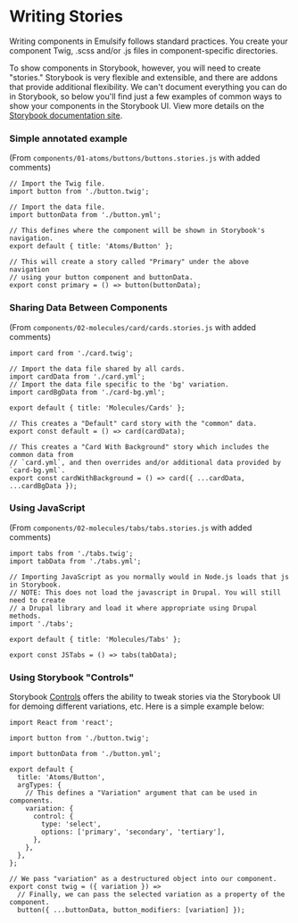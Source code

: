 # Writing Stories

Writing components in Emulsify follows standard practices. You create your component Twig, .scss and/or .js files in component-specific directories.

To show components in Storybook, however, you will need to create "stories." Storybook is very flexible and extensible, and there are addons that provide additional flexibility. We can't document everything you can do in Storybook, so below you'll find just a few examples of common ways to show your components in the Storybook UI. View more details on the [Storybook documentation site](https://storybook.js.org/docs/react/writing-stories/introduction).

### Simple annotated example

(From `components/01-atoms/buttons/buttons.stories.js` with added comments)

```
// Import the Twig file.
import button from './button.twig';

// Import the data file.
import buttonData from './button.yml';

// This defines where the component will be shown in Storybook's navigation.
export default { title: 'Atoms/Button' };

// This will create a story called "Primary" under the above navigation
// using your button component and buttonData.
export const primary = () => button(buttonData);

```

### Sharing Data Between Components

(From `components/02-molecules/card/cards.stories.js` with added comments)

```
import card from './card.twig';

// Import the data file shared by all cards.
import cardData from './card.yml';
// Import the data file specific to the 'bg' variation.
import cardBgData from './card-bg.yml';

export default { title: 'Molecules/Cards' };

// This creates a "Default" card story with the "common" data.
export const default = () => card(cardData);

// This creates a "Card With Background" story which includes the common data from
// `card.yml`, and then overrides and/or additional data provided by `card-bg.yml`.
export const cardWithBackground = () => card({ ...cardData, ...cardBgData });

```

### Using JavaScript

(From `components/02-molecules/tabs/tabs.stories.js` with added comments)

```
import tabs from './tabs.twig';
import tabData from './tabs.yml';

// Importing JavaScript as you normally would in Node.js loads that js in Storybook.
// NOTE: This does not load the javascript in Drupal. You will still need to create
// a Drupal library and load it where appropriate using Drupal methods.
import './tabs';

export default { title: 'Molecules/Tabs' };

export const JSTabs = () => tabs(tabData);

```

### Using Storybook "Controls"

Storybook [Controls](https://storybook.js.org/docs/react/essentials/controls) offers the ability to tweak stories via the Storybook UI for demoing different variations, etc. Here is a simple example below:

```
import React from 'react';

import button from './button.twig';

import buttonData from './button.yml';

export default {
  title: 'Atoms/Button',
  argTypes: {
    // This defines a "Variation" argument that can be used in components.
    variation: {
      control: {
        type: 'select',
        options: ['primary', 'secondary', 'tertiary'],
      },
    },
  },
};

// We pass "variation" as a destructured object into our component.
export const twig = ({ variation }) =>
  // Finally, we can pass the selected variation as a property of the component.
  button({ ...buttonData, button_modifiers: [variation] });

```
